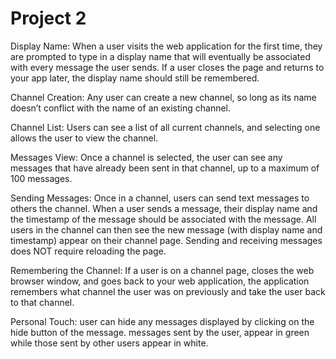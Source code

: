 # Project 2


Display Name:
When a user visits the web application for the first time, they are prompted to type in a display name that will eventually be associated with every message the user sends. If a user closes the page and returns to your app later, the display name should still be remembered.

Channel Creation:
Any user can create a new channel, so long as its name doesn’t conflict with the name of an existing channel.

Channel List:
Users can see a list of all current channels, and selecting one allows the user to view the channel.

Messages View:
Once a channel is selected, the user can see any messages that have already been sent in that channel, up to a maximum of 100 messages.

Sending Messages:
Once in a channel, users can send text messages to others the channel. When a user sends a message, their display name and the timestamp of the message should be associated with the message. All users in the channel can then see the new message (with display name and timestamp) appear on their channel page. Sending and receiving messages does NOT require reloading the page.

Remembering the Channel:
If a user is on a channel page, closes the web browser window, and goes back to your web application, the application remembers what channel the user was on previously and take the user back to that channel.

Personal Touch:
user can hide any messages displayed by clicking on the hide button of the message. messages sent by the user, appear in green while those sent by other users appear in white.
